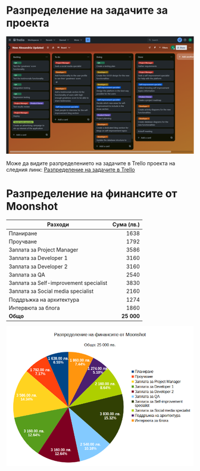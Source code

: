 # Разпределение на задачите за проекта
![Tasks distribution](trello-tasks-distribution.png)

Може да видите разпределението на задачите в Trello проекта на следния линк: [Разпределение на задачите в Trello](https://trello.com/invite/b/71u4Jcpa/ATTIe4dea5fd130ecbc38f5e7db35acc37cbB7E15298/new-alexandria-updated)

# Разпределение на финансите от Moonshot

<center>

| Разходи                                | Сума (лв.) |
| -------------------------------------- | ---------: |
| Планиране                              |       1638 |
| Проучване                              |       1792 |
| Заплата за Project Manager             |       3586 |
| Заплата за Developer 1                 |       3160 |
| Заплата за Developer 2                 |       3160 |
| Заплата за QA                          |       2540 |
| Заплата за Self-improvement specialist |       3830 |
| Заплата за Social media specialist     |       2160 |
| Поддръжка на архитектура               |       1274 |
| Интервюта за блога                     |       1860 |
| **Общо**                               | **25 000** |

</center>

<center>

![Financial distribution](financial-distribution.png)

</center>